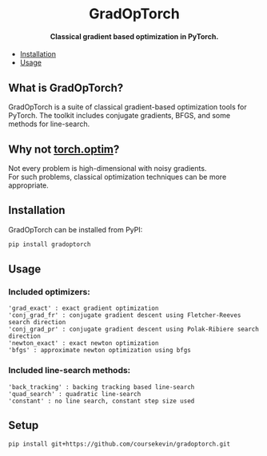<div align="center">

# GradOpTorch

#### Classical gradient based optimization in PyTorch.

</div>

- [Installation](#installation)
- [Usage](#usage)

## What is GradOpTorch?

GradOpTorch is a suite of classical gradient-based optimization tools for
PyTorch. The toolkit includes conjugate gradients, BFGS, and some 
methods for line-search.

## Why not [torch.optim](https://pytorch.org/docs/stable/optim.html)?

Not every problem is high-dimensional with noisy gradients.  
For such problems, classical optimization techniques 
can be more appropriate.

## Installation

GradOpTorch can be installed from PyPI:

```bash
pip install gradoptorch
```

## Usage

### Included optimizers:

    'grad_exact' : exact gradient optimization
    'conj_grad_fr' : conjugate gradient descent using Fletcher-Reeves search direction
    'conj_grad_pr' : conjugate gradient descent using Polak-Ribiere search direction
    'newton_exact' : exact newton optimization
    'bfgs' : approximate newton optimization using bfgs

### Included line-search methods:

    'back_tracking' : backing tracking based line-search
    'quad_search' : quadratic line-search
    'constant' : no line search, constant step size used

## Setup

```bash
pip install git+https://github.com/coursekevin/gradoptorch.git
```
